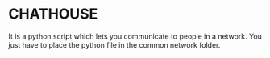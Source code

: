 # CHATHOUSE
It is a python script which lets you communicate to people in a network.
You just have to place the python file in the common network folder.
